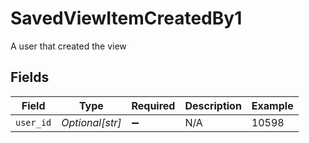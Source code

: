 # SavedViewItemCreatedBy1

A user that created the view


## Fields

| Field              | Type               | Required           | Description        | Example            |
| ------------------ | ------------------ | ------------------ | ------------------ | ------------------ |
| `user_id`          | *Optional[str]*    | :heavy_minus_sign: | N/A                | 10598              |